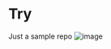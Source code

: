 # Try
Just a sample repo
![image](https://user-images.githubusercontent.com/109277459/229839279-3b4bd4eb-cafe-4b9f-aad5-eb655a0b1fa0.png)
